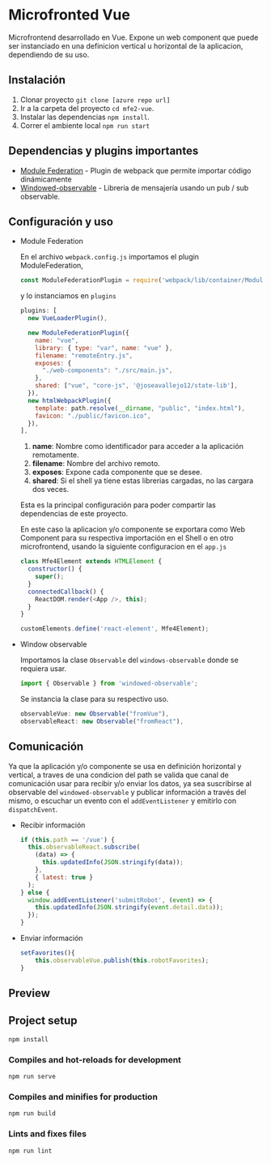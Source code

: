 # Microfronted Vue

Microfrontend desarrollado en Vue. Expone un web component que puede ser instanciado en una definicion vertical u horizontal de la aplicacion, dependiendo de su uso.

## Instalación

1. Clonar proyecto `git clone [azure repo url]`
2. Ir a la carpeta del proyecto `cd mfe2-vue`.
3. Instalar las dependencias `npm install`.
4. Correr el ambiente local `npm run start`

## Dependencias y plugins importantes

- [Module Federation](https://webpack.js.org/concepts/module-federation/) - Plugin de webpack que permite importar código dinámicamente
- [Windowed-observable](https://www.npmjs.com/package/windowed-observable) - Libreria de mensajería usando un pub / sub observable.

## Configuración y uso

- Module Federation

  En el archivo `webpack.config.js` importamos el plugin ModuleFederation,

  ```js
  const ModuleFederationPlugin = require('webpack/lib/container/ModuleFederationPlugin');
  ```

  y lo instanciamos en `plugins`

  ```js
  plugins: [
    new VueLoaderPlugin(),

    new ModuleFederationPlugin({
      name: "vue",
      library: { type: "var", name: "vue" },
      filename: "remoteEntry.js",
      exposes: {
        "./web-components": "./src/main.js",
      },
      shared: ["vue", "core-js", '@joseavallejo12/state-lib'],
    }),
    new htmlWebpackPlugin({
      template: path.resolve(__dirname, "public", "index.html"),
      favicon: "./public/favicon.ico",
    }),
  ],
  ```

  1. **name**: Nombre como identificador para acceder a la aplicación remotamente.
  2. **filename**: Nombre del archivo remoto.
  3. **exposes**: Expone cada componente que se desee.
  4. **shared**: Si el shell ya tiene estas librerias cargadas, no las cargara dos veces.

  Esta es la principal configuración para poder compartir las dependencias de este proyecto.

  En este caso la aplicacion y/o componente se exportara como Web Component para su respectiva importación en el Shell o en otro microfrontend, usando la siguiente configuracion en el `app.js`

  ```js
  class Mfe4Element extends HTMLElement {
    constructor() {
      super();
    }
    connectedCallback() {
      ReactDOM.render(<App />, this);
    }
  }

  customElements.define('react-element', Mfe4Element);
  ```

- Window observable

  Importamos la clase `Observable` del `windows-observable` donde se requiera usar.

  ```js
  import { Observable } from 'windowed-observable';
  ```

  Se instancia la clase para su respectivo uso.

  ```js
  observableVue: new Observable("fromVue"),
  observableReact: new Observable("fromReact"),
  ```

## Comunicación

Ya que la aplicación y/o componente se usa en definición horizontal y vertical, a traves de una condicion del path se valida que canal de comunicación usar para recibir y/o enviar los datos, ya sea suscribirse al observable del `windowed-observable` y publicar información a través del mismo, o escuchar un evento con el `addEventListener` y emitirlo con `dispatchEvent`.

- Recibir información

  ```js
  if (this.path == '/vue') {
    this.observableReact.subscribe(
      (data) => {
        this.updatedInfo(JSON.stringify(data));
      },
      { latest: true }
    );
  } else {
    window.addEventListener('submitRobot', (event) => {
      this.updatedInfo(JSON.stringify(event.detail.data));
    });
  }
  ```

- Enviar información

  ```js
  setFavorites(){
      this.observableVue.publish(this.robotFavorites);
  }
  ```

## Preview

## Project setup

```
npm install
```

### Compiles and hot-reloads for development

```
npm run serve
```

### Compiles and minifies for production

```
npm run build
```

### Lints and fixes files

```
npm run lint
```
